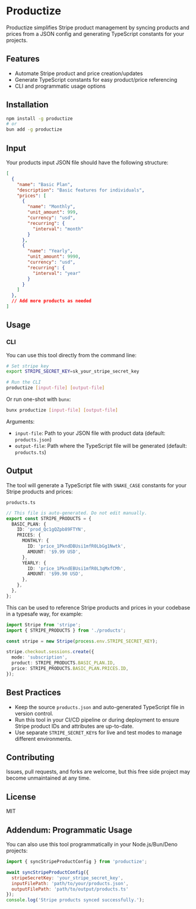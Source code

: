 # Productize

Productize simplifies Stripe product management by syncing products and prices from a JSON config and generating TypeScript constants for your projects.

## Features

- Automate Stripe product and price creation/updates
- Generate TypeScript constants for easy product/price referencing
- CLI and programmatic usage options

## Installation

```bash
npm install -g productize
# or
bun add -g productize
```

## Input

Your products input JSON file should have the following structure:

```json
[
  {
    "name": "Basic Plan",
    "description": "Basic features for individuals",
    "prices": [
      {
        "name": "Monthly",
        "unit_amount": 999,
        "currency": "usd",
        "recurring": {
          "interval": "month"
        }
      },
      {
        "name": "Yearly",
        "unit_amount": 9990,
        "currency": "usd",
        "recurring": {
          "interval": "year"
        }
      }
    ]
  },
  // Add more products as needed
]
```

## Usage

### CLI

You can use this tool directly from the command line:

```bash
# Set stripe key
export STRIPE_SECRET_KEY=sk_your_stripe_secret_key

# Run the CLI
productize [input-file] [output-file]
```

Or run one-shot with `bunx`:

```bash
bunx productize [input-file] [output-file]
```

Arguments:

- `input-file`: Path to your JSON file with product data (default: `products.json`)
- `output-file`: Path where the TypeScript file will be generated (default: `products.ts`)

## Output

The tool will generate a TypeScript file with `SNAKE_CASE` constants for your Stripe products and prices:

`products.ts`
```typescript
// This file is auto-generated. Do not edit manually.
export const STRIPE_PRODUCTS = {
  BASIC_PLAN: {
    ID: 'prod_Qc1gQZpb89FTYN',
    PRICES: {
      MONTHLY: {
        ID: 'price_1PkndDBUsi1mfR0LbGg1Nwtk',
        AMOUNT: '$9.99 USD',
      },
      YEARLY: {
        ID: 'price_1PkndEBUsi1mfR0L3qMxfCMh',
        AMOUNT: '$99.90 USD',
      },
    },
  },
};
```

This can be used to reference Stripe products and prices in your codebase in a typesafe way, for example:

```typescript
import Stripe from 'stripe';
import { STRIPE_PRODUCTS } from './products';

const stripe = new Stripe(process.env.STRIPE_SECRET_KEY);

stripe.checkout.sessions.create({
  mode: 'subscription',
  product: STRIPE_PRODUCTS.BASIC_PLAN.ID,
  price: STRIPE_PRODUCTS.BASIC_PLAN.PRICES.ID,
});
```

## Best Practices

- Keep the source `products.json` and auto-generated TypeScript file in version control.
- Run this tool in your CI/CD pipeline or during deployment to ensure Stripe product IDs and attributes are up-to-date.
- Use separate `STRIPE_SECRET_KEY`s for live and test modes to manage different environments.

## Contributing

Issues, pull requests, and forks are welcome, but this free side project may become unmaintained at any time.

## License

MIT

## Addendum: Programmatic Usage

You can also use this tool programmatically in your Node.js/Bun/Deno projects:

```javascript
import { syncStripeProductConfig } from 'productize';

await syncStripeProductConfig({
  stripeSecretKey: 'your_stripe_secret_key',
  inputFilePath: 'path/to/your/products.json',
  outputFilePath: 'path/to/output/products.ts'
});
console.log('Stripe products synced successfully.');
```